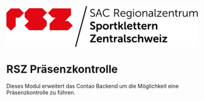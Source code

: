 ![Alt text](src/Resources/public/rsz-logo.png?raw=true "Regionalzentrum Sportklettern Zentralschweiz")


# RSZ Präsenzkontrolle

Dieses Modul erweitert das Contao Backend um die Möglichkeit eine Präsenzkontrolle zu führen. 

